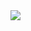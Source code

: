 <td><a href="https://dashboard.heroku.com/new?template=https://github.com/betingric3/Marcedes" target="_blank"><img src="https://img.shields.io/badge/Heroku-430098?style=for-the-badge&logo=heroku&logoColor=white&labelColor=000000&color=00ffff"/></a></td>
